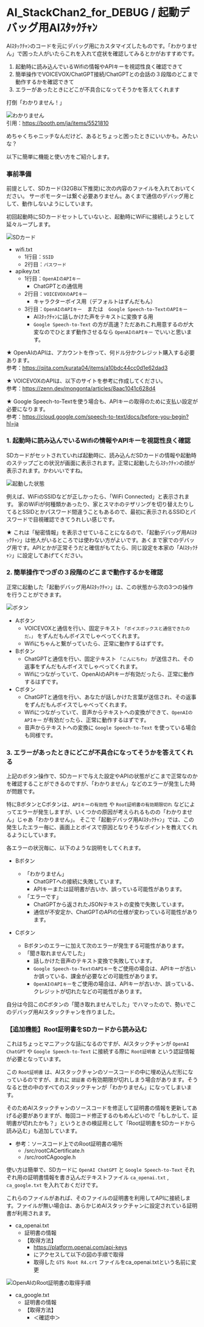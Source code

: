 # AI_StackChan2_for_DEBUG / 起動デバッグ用AIｽﾀｯｸﾁｬﾝ

AIｽﾀｯｸﾁｬﾝのコードを元にデバッグ用にカスタマイズしたものです。「わかりません」で困った人がいたらこれを入れて症状を確認してみるとかがおすすめです。

1. 起動時に読み込んでいるWifiの情報やAPIキーを視認性良く確認できて
2. 簡単操作でVOICEVOX/ChatGPT接続/ChatGPTとの会話の３段階のどこまで動作するかを確認できて
3. エラーがあったときにどこが不具合になってそうかを答えてくれます

打倒「わかりません！」

![わかりません](/img/wakarimasen.jpg)  
引用：https://booth.pm/ja/items/5521810

めちゃくちゃニッチなんだけど、あるとちょっと困ったときにいいかも。みたいな？

以下に簡単に機能と使い方をご紹介します。

### 事前準備

前提として、SDカード(32GB以下推奨)に次の内容のファイルを入れておいてください。
サーボモーターは繋ぐ必要ありません。あくまで通信のデバッグ用として、動作しないようにしています。

初回起動時にSDカードセットしていないと、起動時にWiFiに接続しようとして延々ループします。

![SDカード](/img/sd-card.jpg)

- wifi.txt
  - 1行目：`SSID`
  - 2行目：`パスワード`
- apikey.txt
  - 1行目：`OpenAIのAPIキー`
    - ChatGPTとの通信用
  - 2行目：`VOICEVOXのAPIキー`
    - キャラクターボイス用（デフォルトはずんだもん）
  - 3行目：`OpenAIのAPIキー`　または　`Google Speech-to-TextのAPIキー`
    - AIｽﾀｯｸﾁｬﾝに話しかけた声をテキストに変換する用
    - `Google Speech-to-Text` の方が高速？ただあれこれ用意するのが大変なのでひとまず動作させるなら `OpenAIのAPIキー` でいいと思います。

★ OpenAIのAPIは、アカウントを作って、何ドル分かクレジット購入する必要あります。  
参考：https://qiita.com/kurata04/items/a10bdc44cc0d1e62dad3

★ VOICEVOXのAPIは、以下のサイトを参考に作成してください。  
参考：https://zenn.dev/mongonta/articles/8aac1041c628d4

★ Google Speech-to-Textを使う場合も、APIキーの取得のために支払い設定が必要になります。  
参考：https://cloud.google.com/speech-to-text/docs/before-you-begin?hl=ja

### 1. 起動時に読み込んでいるWifiの情報やAPIキーを視認性良く確認

SDカードがセットされていれば起動時に、読み込んだSDカードの情報や起動時のステップごとの状況が画面に表示されます。正常に起動したらｽﾀｯｸﾁｬﾝの顔が表示されます。かわいいですね。

![起動した状態](/img/wake-up-done.jpg)

例えば、WiFiのSSIDなどが正しかったら、「WiFi Connected」と表示されます。
家のWiFiが何種類かあったり、家とスマホのテザリングを切り替えたりしてるとSSIDとかパスワード間違うこともあるので、最初に表示されるSSIDとパスワードで目視確認できてうれしい感じです。

★ これは「秘密情報」を表示させていることになるので、「起動デバッグ用AIｽﾀｯｸﾁｬﾝ」は他人がいるところでは使わない方がよいです。あくまで家でのデバッグ用です。APIとかが正常そうだと確信がもてたら、同じ設定を本家の「AIｽﾀｯｸﾁｬﾝ」に設定してあげてください。

### 2. 簡単操作でつぎの３段階のどこまで動作するかを確認

正常に起動した「起動デバッグ用AIｽﾀｯｸﾁｬﾝ」は、この状態から次の3つの操作を行うことができます。

![ボタン](/img/button.jpg)

- Aボタン
  - VOICEVOXと通信を行い、固定テキスト `「ボイスボックスと通信できたのだ。」` をずんだもんボイスでしゃべってくれます。
  - Wifiにちゃんと繋がっていたら、正常に動作するはずです。
- Bボタン
  - ChatGPTと通信を行い、固定テキスト `「こんにちわ」` が送信され、その返事をずんだもんボイスでしゃべってくれます。
  - Wifiにつながっていて、OpenAIのAPIキーが有効だったら、正常に動作するはずです。
- Cボタン
  - ChatGPTと通信を行い、あなたが話しかけた言葉が送信され、その返事をずんだもんボイスでしゃべってくれます。
  - Wifiにつながっていて、音声からテキストへの変換ができて、`OpenAIのAPIキー` が有効だったら、正常に動作するはずです。
  - 音声からテキストへの変換に `Google Speech-to-Text` を使っている場合も同様です。


### 3. エラーがあったときにどこが不具合になってそうかを答えてくれる

上記のボタン操作で、SDカードで与えた設定やAPIの状態がどこまで正常なのかを確認することができるのですが、「わかりません」などのエラーが発生した時が問題です。

特にBボタンとCボタンは、`APIキーの有効性` や `Root証明書の有効期限切れ` などによってエラーが発生しますが、いくつかの原因が考えられるものの「わかりません」じゃあ「わかりません」。
そこで「起動デバッグ用AIｽﾀｯｸﾁｬﾝ」では、この発生したエラー毎に、画面上とボイスで原因となりそうなポイントを教えてくれるようにしています。

各エラーの状況毎に、以下のような説明をしてくれます。

- Bボタン
  - 「わかりません」
    - ChatGPTへの接続に失敗しています。
    - APIキーまたは証明書が古いか、誤っている可能性があります。
  - 「エラーです」
    - ChatGPTから返されたJSONテキストの変換で失敗しています。
    - 通信が不安定か、ChatGPTのAPIの仕様が変わっている可能性があります。

- Cボタン
  - Bボタンのエラーに加えて次のエラーが発生する可能性があります。
  - 「聞き取れませんでした」
    - 話しかけた音声のテキスト変換で失敗しています。
    - `Google Speech-to-TextのAPIキー`をご使用の場合は、APIキーが古いか誤っている、課金が必要などの可能性があります。
    - `OpenAIのAPIキー`をご使用の場合は、APIキーが古いか、誤っている、クレジットが切れたなどの可能性があります。

自分は今回このCボタンの「聞き取れませんでした」でハマったので、勢いでこのデバッグ用AIスタックチャンを作りました。

### 【追加機能】Root証明書をSDカードから読み込む

これはちょっとマニアックな話になるのですが、AIスタックチャンが `OpenAI ChatGPT` や `Google Speech-to-Text` に接続する際に `Root証明書` という認証情報が必要となっています。

この `Root証明書` は、AIスタックチャンのソースコードの中に埋め込んだ形になっているのですが、まれに `認証書` の有効期限が切れしまう場合があります。そうなると世の中のすべてのスタックチャンが「わかりません」になってしまいます。

そのためAIスタックチャンのソースコードを修正して証明書の情報を更新してあげる必要がありますが、毎回コード修正するのもめんどいので「もしかして、証明書が切れたかも？」というときの検証用として「Root証明書をSDカードから読み込む」も追加しています。

- 参考：ソースコード上でのRoot証明書の場所
  - /src/rootCACertificate.h
  - /src/rootCAgoogle.h

使い方は簡単で、SDカードに `OpenAI ChatGPT` と `Google Speech-to-Text` それぞれ用の証明書情報を書き込んだテキストファイル `ca_openai.txt` , `ca_google.txt` を入れておくだけです。

これらのファイルがあれば、そのファイルの証明書を利用してAPIに接続します。ファイルが無い場合は、あらかじめAIスタックチャンに設定されている証明書が利用されます。

- ca_openai.txt
  - 証明書の情報
  - 【取得方法】
    - https://platform.openai.com/api-keys
    - にアクセスして以下の図の手順で取得
    - 取得した `GTS Root R4.crt` ファイルをca_openai.txtという名前に変更

![OpenAIのRoot証明書の取得手順](/img/openai-root-ca.jpg)

- ca_google.txt
  - 証明書の情報
  - 【取得方法】
    - ＜確認中＞
